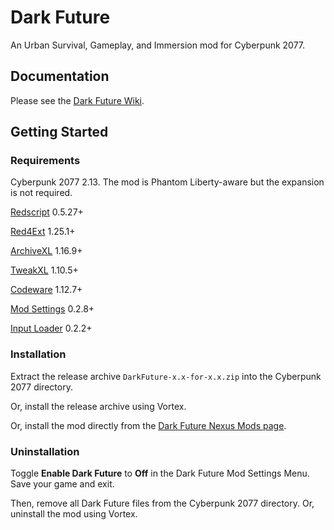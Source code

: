 # Dark Future
 An Urban Survival, Gameplay, and Immersion mod for Cyberpunk 2077.

## Documentation
Please see the [Dark Future Wiki](https://wiki.darkfuture2077.com).

## Getting Started
### Requirements
Cyberpunk 2077 2.13. The mod is Phantom Liberty-aware but the expansion is not required.

[Redscript](https://www.nexusmods.com/cyberpunk2077/mods/1511) 0.5.27+

[Red4Ext](https://www.nexusmods.com/cyberpunk2077/mods/2380) 1.25.1+

[ArchiveXL](https://www.nexusmods.com/cyberpunk2077/mods/4198) 1.16.9+

[TweakXL](https://www.nexusmods.com/cyberpunk2077/mods/4197) 1.10.5+

[Codeware](https://www.nexusmods.com/cyberpunk2077/mods/7780) 1.12.7+

[Mod Settings](https://www.nexusmods.com/cyberpunk2077/mods/4885) 0.2.8+

[Input Loader](https://www.nexusmods.com/cyberpunk2077/mods/4575) 0.2.2+

### Installation
Extract the release archive `DarkFuture-x.x-for-x.x.zip` into the Cyberpunk 2077 directory.

Or, install the release archive using Vortex.

Or, install the mod directly from the [Dark Future Nexus Mods page](https://www.nexusmods.com/cyberpunk2077/mods/16300).

### Uninstallation
Toggle **Enable Dark Future** to **Off** in the Dark Future Mod Settings Menu. Save your game and exit.

Then, remove all Dark Future files from the Cyberpunk 2077 directory. Or, uninstall the mod using Vortex.
